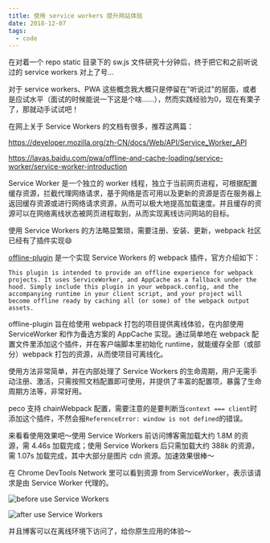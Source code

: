 ```yaml
---
title: 使用 service workers 提升网站体验
date: 2018-12-07
tags:
  - code
---
```


在对着一个 repo static 目录下的 sw.js 文件研究十分钟后，终于把它和之前听说过的 service workers 对上了号…

对于 service workers、PWA 这些概念我大概只是停留在"听说过"的层面，或者是应试水平（面试的时候能说一下这是个啥……），然而实践经验为0，现在有栗子了，那就动手试试吧！

在网上关于 Service Workers 的文档有很多，推荐这两篇：

https://developer.mozilla.org/zh-CN/docs/Web/API/Service_Worker_API

https://lavas.baidu.com/pwa/offline-and-cache-loading/service-worker/service-worker-introduction

Service Worker 是一个独立的 worker 线程，独立于当前网页进程，可根据配置缓存资源，拦截代理网络请求，基于网络是否可用以及更新的资源是否在服务器上返回缓存资源或进行网络请求资源，从而可以极大地提高加载速度。并且缓存的资源可以在网络离线状态被网页进程取到，从而实现离线访问网站的目标。

使用 Service Workers 的方法略显繁琐，需要注册、安装、更新，webpack 社区已经有了插件实现😄

[offline-plugin](https://github.com/NekR/offline-plugin) 是一个实现 Service Workers 的 webpack 插件，官方介绍如下：

```
This plugin is intended to provide an offline experience for webpack projects. It uses ServiceWorker, and AppCache as a fallback under the hood. Simply include this plugin in your webpack.config, and the accompanying runtime in your client script, and your project will become offline ready by caching all (or some) of the webpack output assets.
```

offline-plugin 旨在给使用 webpack 打包的项目提供离线体验，在内部使用 ServiceWorker 和作为备选方案的 AppCache 实现。通过简单地在 webpack 配置文件里添加这个插件，并在客户端脚本里初始化 runtime，就能缓存全部（或部分）webpack 打包的资源，从而使项目可离线化。

使用方法非常简单，并在内部处理了 Service Workers 的生命周期，用户无需手动注册、激活，只需按照文档配置即可使用，并提供了丰富的配置项，暴露了生命周期方法等，非常好用。

peco 支持 chainWebpack 配置，需要注意的是要判断当```context === client```时添加这个插件，不然会报```ReferenceError: window is not defined```的错误。

来看看使用效果吧～使用 Service Workers 前访问博客需加载大约 1.8M 的资源，需 4.46s 加载完成；使用 Service Workers 后只需加载大约 388k 的资源，需 1.07s 加载完成，其中大部分是图片 cdn 资源。加速效果很棒～

在 Chrome DevTools Network 里可以看到资源 from ServiceWorker，表示该请求是由 Service Worker 代理的。

![before use Service Workers](https://i.loli.net/2018/12/07/5c0a6ae51aa00.png)

![after use Service Workers](https://i.loli.net/2018/12/07/5c0a6ab00e6b6.png)

并且博客可以在离线环境下访问了，给你原生应用的体验～